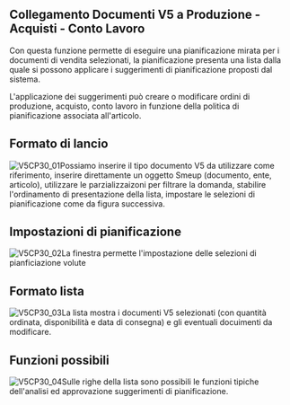 ## Collegamento Documenti V5 a Produzione - Acquisti - Conto Lavoro
Con questa funzione permette di eseguire una pianificazione mirata per i documenti di vendita selezionati, la pianificazione presenta una lista dalla quale si possono applicare i suggerimenti di pianificazione proposti dal sistema.

L'applicazione dei suggerimenti può creare o modificare ordini di produzione, acquisto, conto lavoro in funzione della politica di pianificazione associata all'articolo.

## Formato di lancio
![V5CP30_01](http://doc.smeup.com/immagini/MBDOC_OGG-P_V5CP30/V5CP30_01.png)Possiamo inserire il tipo documento V5 da utilizzare come riferimento, inserire direttamente un oggetto Smeup (documento, ente, articolo), utilizzare le parzializzaizoni per filtrare la domanda, stabilire l'ordinamento di presentazione della lista, impostare le selezioni di pianificazione come da figura successiva.

## Impostazioni di pianificazione
![V5CP30_02](http://doc.smeup.com/immagini/MBDOC_OGG-P_V5CP30/V5CP30_02.png)La finestra permette l'impostazione delle selezioni di pianficiazione volute

## Formato lista
![V5CP30_03](http://doc.smeup.com/immagini/MBDOC_OGG-P_V5CP30/V5CP30_03.png)La lista mostra i documenti V5 selezionati (con quantità ordinata, disponibilità e data di consegna) e gli eventuali docuimenti da modificare.

## Funzioni possibili
![V5CP30_04](http://doc.smeup.com/immagini/MBDOC_OGG-P_V5CP30/V5CP30_04.png)Sulle righe della lista sono possibili le funzioni tipiche dell'analisi ed approvazione suggerimenti di pianificazione.
